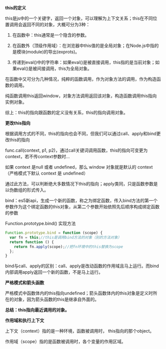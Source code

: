 **this的定义**

this是js中的一个关键字，返回一个对象，可以理解为上下文关系；this在不同位置调用会返回不同的对象，大概可分为3种：

1. 在函数中：this通常是一个隐含的参数。

2. 在函数外（顶级作用域）：在浏览器中this值的是全局对象；在Node.js中指的是模块(module)的导出(exprots)。

3. 传递到eval()中的字符串：如果eval()是被直接调用，this指的是当前对象；如果eval()是被间接调用，this为全局对象。

   

在函数中又可分为几种情况，纯粹的函数调用，作为对象方法的调用，作为构造函数的调用。

纯函数调用this返回window，对象方法调用返回该对象，构造函数调用this指向实例对象。



综上：this的指向跟函数的定义没有关系，this的指向调用对象。



**更改this指向**



根据调用方式的不同，this的指向也会不同，但我们可以通过call、apply和bind更改this的指向



func.call(context, p1, p2)，通过call关键词调用函数，this的指向可变更为context，若不传context参数时...

如果 context 是null 或者 undefined，那么 window 对象就是默认的 context（严格模式下默认 context 是 undefined）

通过此方法，可以判断绝大多数情况下this的指向；apply类同，只是函数参数是以伪数组的形式传入。



bind：es5新api，生成一个新的函数，称之为绑定函数，传入bind方法的第一个参数作为这个绑定函数的this对象，从第二个参数开始依照先后顺序构成绑定函数的参数



Function.prototype.bind() 实现方法

```js
Function.prototype.bind = function (scope) {
  var fn = this;//this是调用bind方法的对象（别的方法对象）
  return function () {
    return fn.apply(scope);//把fn环境中的this替换为scope
  };
}
```

bind与call、apply的区别：call、apply是改动函数的作用域且马上运行。而bind内部调用apply返回一个新的函数，不是马上运行。



**严格模式和箭头函数**



严格模式中函数体内的this指向undefined；箭头函数体内的this对象是定义时所在的对象，因为箭头函数的this是继承自外面的。



**总结：this指向最近调用的对象。**



**作用域和执行上下文**



上下文（context）指的是一种环境，函数被调用时， this指向的那个object。

作用域（scope）指的是函数被调用时，各个变量的作用区域。